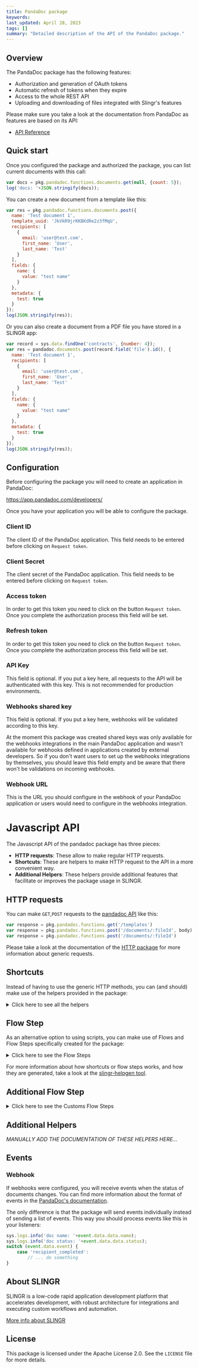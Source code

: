 ```yaml
---
title: PandaDoc package
keywords: 
last_updated: April 28, 2023
tags: []
summary: "Detailed description of the API of the PandaDoc package."
---
```


## Overview

The PandaDoc package has the following features:
 
- Authorization and generation of OAuth tokens
- Automatic refresh of tokens when they expire
- Access to the whole REST API
- Uploading and downloading of files integrated with Slingr's features

Please make sure you take a look at the documentation from PandaDoc as features are based on its API:

- [API Reference](https://developers.pandadoc.com/v1/reference)

## Quick start

Once you configured the package and authorized the package, you can list current documents with this call:

```js
var docs = pkg.pandadoc.functions.documents.get(null, {count: 5});
log('docs: '+JSON.stringify(docs));
```

You can create a new document from a template like this:

```js
var res = pkg.pandadoc.functions.documents.post({
  name: 'Test document 1',
  template_uuid: 'JkVkR9jrKKBKdRe2z3fMqU',
  recipients: [  
    {  
      email: 'user@test.com',
      first_name: 'User',
      last_name: 'Test'
    }
  ],
  fields: {  
    name: {  
      value: "test name"
    }
  },
  metadata: {  
    test: true
  }
});
log(JSON.stringify(res));
```

Or you can also create a document from a PDF file you have stored in a SLINGR app:

```js
var record = sys.data.findOne('contracts', {number: 4});
var res = pandadoc.documents.post(record.field('file').id(), {
  name: 'Test document 1',
  recipients: [  
    {  
      email: 'user@test.com',
      first_name: 'User',
      last_name: 'Test'
    }
  ],
  fields: {  
    name: {  
      value: "test name"
    }
  },
  metadata: {  
    test: true
  }
});
log(JSON.stringify(res));
```

## Configuration

Before configuring the package you will need to create an application in PandaDoc:

https://app.pandadoc.com/developers/

Once you have your application you will be able to configure the package.

### Client ID

The client ID of the PandaDoc application. This field needs to be entered before clicking on `Request token`.

### Client Secret

The client secret of the PandaDoc application. This field needs to be entered before clicking on `Request token`.

### Access token

In order to get this token you need to click on the button `Request token`. Once you complete the authorization process
this field will be set.

### Refresh token

In order to get this token you need to click on the button `Request token`. Once you complete the authorization process
this field will be set.

### API Key

This field is optional. If you put a key here, all requests to the API will be authenticated with this key. This is not recommended for production environments.

### Webhooks shared key

This field is optional. If you put a key here, webhooks will be validated according to this key.

At the moment this package was created shared keys was only available for the webhooks integrations in the main
PandaDoc application and wasn't available for webhooks defined in applications created by external developers. So if
you don't want users to set up the webhooks integrations by themselves, you should leave this field empty and be
aware that there won't be validations on incoming webhooks.

### Webhook URL

This is the URL you should configure in the webhook of your PandaDoc application or users would need to configure
in the webhooks integration.


# Javascript API

The Javascript API of the pandadoc package has three pieces:

- **HTTP requests**: These allow to make regular HTTP requests.
- **Shortcuts**: These are helpers to make HTTP request to the API in a more convenient way.
- **Additional Helpers**: These helpers provide additional features that facilitate or improves the package usage in SLINGR.

## HTTP requests
You can make `GET`,`POST` requests to the [pandadoc API](https://api.pandadoc.com) like this:
```javascript
var response = pkg.pandadoc.functions.get('/templates')
var response = pkg.pandadoc.functions.post('/documents/:fileId', body)
var response = pkg.pandadoc.functions.post('/documents/:fileId')
```

Please take a look at the documentation of the [HTTP package](https://github.com/slingr-stack/http-service#javascript-api)
for more information about generic requests.

## Shortcuts

Instead of having to use the generic HTTP methods, you can (and should) make use of the helpers provided in the package:
<details>
    <summary>Click here to see all the helpers</summary>

<br>

* API URL: '/documents'
* HTTP Method: 'GET'
```javascript
pkg.pandadoc.functions.documents.get()
```
---
* API URL: '/documents/:documentId'
* HTTP Method: 'GET'
```javascript
pkg.pandadoc.functions.documents.get()
```
---
* API URL: '/documents/:documentId/details'
* HTTP Method: 'GET'
```javascript
pkg.pandadoc.functions.documents.details.get(documentId)
```
---
* API URL: '/documents/:documentId/download'
* HTTP Method: 'GET'
```javascript
pkg.pandadoc.functions.documents.download.get(documentId)
```
---
* API URL: '/templates'
* HTTP Method: 'GET'
```javascript
pkg.pandadoc.functions.templates.get()
```
---
* API URL: '/templates/:templateId/details'
* HTTP Method: 'GET'
```javascript
pkg.pandadoc.functions.templates.details.get(templateId)
```
---
* API URL: '/documents'
* HTTP Method: 'POST'
```javascript
pkg.pandadoc.functions.documents.post(body)
```
---
* API URL: '/documents/:fileId'
* HTTP Method: 'POST'
```javascript
pkg.pandadoc.functions.documents.post(fileId, body)
```
---
* API URL: '/documents/:documentId/send'
* HTTP Method: 'POST'
```javascript
pkg.pandadoc.functions.documents.send.post(documentId, body)
```
---
* API URL: '/documents/:documentId/session'
* HTTP Method: 'POST'
```javascript
pkg.pandadoc.functions.documents.session.post(documentId, body)
```
---

</details>

## Flow Step

As an alternative option to using scripts, you can make use of Flows and Flow Steps specifically created for the package:
<details>
    <summary>Click here to see the Flow Steps</summary>

<br>



### Generic Flow Step

Generic flow step for full use of the entire package and its services.

<h3>Inputs</h3>

<table>
    <thead>
    <tr>
        <th>Label</th>
        <th>Type</th>
        <th>Required</th>
        <th>Default</th>
        <th>Visibility</th>
        <th>Description</th>
    </tr>
    </thead>
    <tbody>
    <tr>
        <td>URL (Method)</td>
        <td>choice</td>
        <td>yes</td>
        <td> - </td>
        <td>Always</td>
        <td>
            This is the http method to be used against the package. <br>
            Possible values are: <br>
            <i><strong>GET,POST</strong></i>
        </td>
    </tr>
    <tr>
        <td>URL (Path)</td>
        <td>choice</td>
        <td>yes</td>
        <td> - </td>
        <td>Always</td>
        <td>
            The url to which this package will send the request. This is the exact service to which the http request will be made. <br>
            Possible values are: <br>
            <i><strong>/documents<br>/documents/{documentId}<br>/documents/{documentId}/details<br>/documents/{documentId}/download<br>/templates<br>/templates/{templateId}/details<br>/documents<br>/documents/{fileId}<br>/documents/{documentId}/send<br>/documents/{documentId}/session<br></strong></i>
        </td>
    </tr>
    <tr>
        <td>Headers</td>
        <td>keyValue</td>
        <td>no</td>
        <td> - </td>
        <td>Always</td>
        <td>
            Used when you want to have a custom http header for the request.
        </td>
    </tr>
    <tr>
        <td>Query Params</td>
        <td>keyValue</td>
        <td>no</td>
        <td> - </td>
        <td>Always</td>
        <td>
            Used when you want to have a custom query params for the http call.
        </td>
    </tr>
    <tr>
        <td>Body</td>
        <td>json</td>
        <td>no</td>
        <td> - </td>
        <td>Always</td>
        <td>
            A payload of data can be sent to the server in the body of the request.
        </td>
    </tr>
    <tr>
        <td>Override Settings</td>
        <td>boolean</td>
        <td>no</td>
        <td> false </td>
        <td>Always</td>
        <td></td>
    </tr>
    <tr>
        <td>Follow Redirect</td>
        <td>boolean</td>
        <td>no</td>
        <td> false </td>
        <td> overrideSettings </td>
        <td>Indicates that the resource has to be downloaded into a file instead of returning it in the response.</td>
    </tr>
    <tr>
        <td>Download</td>
        <td>boolean</td>
        <td>no</td>
        <td> false </td>
        <td> overrideSettings </td>
        <td>If true the method won't return until the file has been downloaded, and it will return all the information of the file.</td>
    </tr>
    <tr>
        <td>File name</td>
        <td>text</td>
        <td>no</td>
        <td></td>
        <td> overrideSettings </td>
        <td>If provided, the file will be stored with this name. If empty the file name will be calculated from the URL.</td>
    </tr>
    <tr>
        <td>Full response</td>
        <td> boolean </td>
        <td>no</td>
        <td> false </td>
        <td> overrideSettings </td>
        <td>Include extended information about response</td>
    </tr>
    <tr>
        <td>Connection Timeout</td>
        <td> number </td>
        <td>no</td>
        <td> 5000 </td>
        <td> overrideSettings </td>
        <td>Connect timeout interval, in milliseconds (0 = infinity).</td>
    </tr>
    <tr>
        <td>Read Timeout</td>
        <td> number </td>
        <td>no</td>
        <td> 60000 </td>
        <td> overrideSettings </td>
        <td>Read timeout interval, in milliseconds (0 = infinity).</td>
    </tr>
    </tbody>
</table>

<h3>Outputs</h3>

<table>
    <thead>
    <tr>
        <th>Name</th>
        <th>Type</th>
        <th>Description</th>
    </tr>
    </thead>
    <tbody>
    <tr>
        <td>response</td>
        <td>object</td>
        <td>
            Object resulting from the response to the package call.
        </td>
    </tr>
    </tbody>
</table>


</details>

For more information about how shortcuts or flow steps works, and how they are generated, take a look at the [slingr-helpgen tool](https://github.com/slingr-stack/slingr-helpgen).

## Additional Flow Step


<details>
    <summary>Click here to see the Customs Flow Steps</summary>

<br>


### Create Document From Pdf

Create a pandadoc document from a pdf file.

<table>
    <thead>
    <tr>
        <th>Label</th>
        <th>Type</th>
        <th>Required</th>
        <th>Default</th>
        <th>Visibility</th>
        <th>Description</th>
    </tr>
    </thead>
    <tbody>
    <tr>
        <td>File id</td>
        <td>text</td>
        <td>no</td>
        <td> - </td>
        <td>Always</td>
        <td>
            The id provided by record of the file to create the PDF.
        </td>
    </tr>
    <tr>
        <td>File Name</td>
        <td>text</td>
        <td>no</td>
        <td> - </td>
        <td>Always</td>
        <td>
            The name with which the file is created in Pandadoc.
        </td>
    </tr>
    <tr>
        <td>Recipients</td>
        <td>Multiple texts</td>
        <td>no</td>
        <td> - </td>
        <td>Always</td>
        <td>
            Add a recipient to view or sign your document.
        </td>
    </tr>
    <tr>
        <td>Fields</td>
        <td>keyValue</td>
        <td>no</td>
        <td> - </td>
        <td>Always</td>
        <td>
            You may pass a list of fields/values to pre-fill fields used in a template.
        </td>
    </tr>
    </tbody>
</table>

<table>
    <thead>
    <tr>
        <th>Name</th>
        <th>Type</th>
        <th>Description</th>
    </tr>
    </thead>
    <tbody>
    <tr>
        <td>response</td>
        <td>object</td>
        <td>
            Object resulting from the response to the package call.
        </td>
    </tr>
    </tbody>
</table>

### Download Document

Download a pandadoc document.

<table>
    <thead>
    <tr>
        <th>Label</th>
        <th>Type</th>
        <th>Required</th>
        <th>Default</th>
        <th>Visibility</th>
        <th>Description</th>
    </tr>
    </thead>
    <tbody>
    <tr>
        <td>File id</td>
        <td>text</td>
        <td>no</td>
        <td> - </td>
        <td>Always</td>
        <td>
            The id provided by Pandadoc Service.
        </td>
    </tr>
    <tr>
        <td>File Name</td>
        <td>text</td>
        <td>no</td>
        <td> - </td>
        <td>Always</td>
        <td>
            If provided, the file will be stored with this name.
        </td>
    </tr>
    </tbody>
</table>

<table>
    <thead>
    <tr>
        <th>Name</th>
        <th>Type</th>
        <th>Description</th>
    </tr>
    </thead>
    <tbody>
    <tr>
        <td>response</td>
        <td>object</td>
        <td>
            Object resulting from the response to the package call.
        </td>
    </tr>
    </tbody>
</table>

### List Documents

List all documents on your pandadoc account.

<table>
    <thead>
    <tr>
        <th>Name</th>
        <th>Type</th>
        <th>Description</th>
    </tr>
    </thead>
    <tbody>
    <tr>
        <td>response</td>
        <td>object</td>
        <td>
            Object resulting from the response to the package call.
        </td>
    </tr>
    </tbody>
</table>

### Send Document

Move a document to sent status and send an optional email.

<table>
    <thead>
    <tr>
        <th>Label</th>
        <th>Type</th>
        <th>Required</th>
        <th>Default</th>
        <th>Visibility</th>
        <th>Description</th>
    </tr>
    </thead>
    <tbody>
    <tr>
        <td>File id</td>
        <td>text</td>
        <td>no</td>
        <td> - </td>
        <td>Always</td>
        <td>
            The id provided by Pandadoc Service.
        </td>
    </tr>
    <tr>
        <td>Subject</td>
        <td>text/email</td>
        <td>no</td>
        <td> - </td>
        <td>Always</td>
        <td>
            Value that will be used as the email subject.
        </td>
    </tr>
    <tr>
        <td>Message</td>
        <td>text</td>
        <td>no</td>
        <td> - </td>
        <td>Always</td>
        <td>
            A message which will be sent by email with a link to a document to sign.
        </td>
    </tr>
    <tr>
        <td>Silent</td>
        <td>boolean</td>
        <td>no</td>
        <td> false </td>
        <td>Always</td>
        <td>
            Disables sent, viewed, comment and completed email notifications for document recipients and the document sender. By default, notifications emails are sent for specific actions. If set as true, it won't affect "Approve document" email notification sent to the Approver.
        </td>
    </tr>
    </tbody>
</table>

<table>
    <thead>
    <tr>
        <th>Name</th>
        <th>Type</th>
        <th>Description</th>
    </tr>
    </thead>
    <tbody>
    <tr>
        <td>response</td>
        <td>object</td>
        <td>
            Object resulting from the response to the package call.
        </td>
    </tr>
    </tbody>
</table>


</details>

## Additional Helpers
*MANUALLY ADD THE DOCUMENTATION OF THESE HELPERS HERE...*


## Events

### Webhook

If webhooks were configured, you will receive events when the status of documents changes. You can find more information
about the format of events in the [PandaDoc's documentation](https://developers.pandadoc.com/v1/reference#on-document-status-change).

The only difference is that the package will send events individually instead of sending a list of events. This way you
should process events like this in your listeners:

```js
sys.logs.info('doc name: '+event.data.data.name);
sys.logs.info('doc status: '+event.data.data.status);
switch (event.data.event) {
    case 'recipient_completed':
        // ... do something
}
```

## About SLINGR

SLINGR is a low-code rapid application development platform that accelerates development, with robust architecture for integrations and executing custom workflows and automation.

[More info about SLINGR](https://slingr.io)

## License

This package is licensed under the Apache License 2.0. See the `LICENSE` file for more details.
